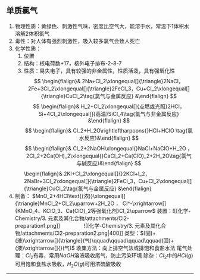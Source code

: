 ## 单质氯气
1. 物理性质：黄绿色、刺激性气味，密度比空气大，能溶于水，常温下1体积水溶解2体积氯气
2. 毒性：对人体有强烈刺激性，吸入较多氯气会致人死亡
3. 化学性质：
	1. 位置
	 2. 结构：核电荷数+17，核外电子排布-2-8-7
	  3. 性质：易失电子，具有较强的非金属性，性质活泼，具有强氧化性
   $$ \begin{flalign}& 2Na+Cl_2\xlongequal[]{\triangle}2NaCl，2Fe+3Cl_2\xlongequal[]{\triangle}2FeCl_3，Cu+Cl_2\xlongequal[]{\triangle}CuCl_2\tag{氯气与金属反应} &\end{flalign} $$
  $$ \begin{flalign}& H_2+Cl_2\xlongequal[]{点燃或光照}2HCl，Si+4Cl_2\xlongequal[]{高温}SiCl_4\tag{氯气与非金属反应} &\end{flalign} $$
$$ \begin{flalign}& Cl_2+H_2O\rightleftharpoons{}HCl+HClO \tag{氯水反应}&\end{flalign} $$
$$ \begin{flalign}& Cl_2+2NaOH\xlongequal{}NaCl+NaClO+H_2O ， 2Cl_2+2Ca(OH)_2\xlongequal{}CaCl_2+Ca(ClO)_2+2H_2O\tag{氯气与碱反应}&\end{flalign} $$
\begin{flalign}& 2KI+Cl_2\xlongequal[]{}2KCl+I_2，2NaBr+3Cl_2\xlongequal[]{\triangle}2FeCl_3，Cu+Cl_2\xlongequal[]{\triangle}CuCl_2\tag{氯气与金属反应} &\end{flalign}
4. 制备：
	$MnO_2+4HCl\text{(浓)}\xlongequal[]{\triangle}MnCl_2+Cl_2\uparrow+2H_2O ， Cl^-\xrightarrow[]{KMnO_4、KClO_3、Ca(ClO)_2等强氧化剂}Cl_2\uparrow$
	装置：![[化学-Chemistry/3. 元素及其化合物/attachments/Cl2-preparation1.png]]$\qquad\qquad$![[化学-Chemistry/3. 元素及其化合物/attachments/Cl2-preparation2.png|400]]
	类型：$(固)+(液)\xrightarrow[]{\triangle}(气)\qquad\qquad\qquad\qquad(固)+(液)\xrightarrow[]{}(气)$
	 收集方法：向上排空气法或排饱和食盐水法
	  尾气处理：$Cl_2$有毒，常用$NaOH$溶液吸收尾气，防止污染环境
   除杂：$Cl_2$中的$HCl(g)$可用饱和食盐水吸收，$H_2O(g)$可用浓硫酸吸收
---
## 